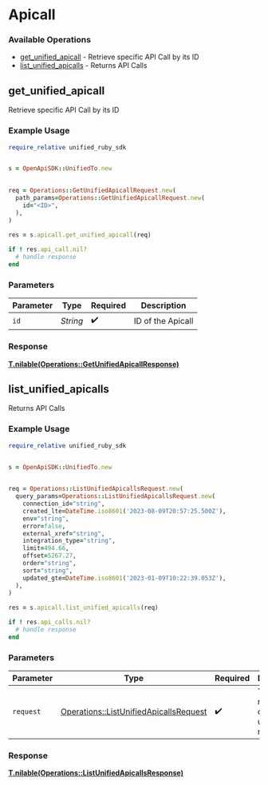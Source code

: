 # Apicall


### Available Operations

* [get_unified_apicall](#get_unified_apicall) - Retrieve specific API Call by its ID
* [list_unified_apicalls](#list_unified_apicalls) - Returns API Calls

## get_unified_apicall

Retrieve specific API Call by its ID

### Example Usage

```ruby
require_relative unified_ruby_sdk


s = OpenApiSDK::UnifiedTo.new

   
req = Operations::GetUnifiedApicallRequest.new(
  path_params=Operations::GetUnifiedApicallRequest.new(
    id="<ID>",
  ),
)
    
res = s.apicall.get_unified_apicall(req)

if ! res.api_call.nil?
  # handle response
end

```

### Parameters

| Parameter          | Type               | Required           | Description        |
| ------------------ | ------------------ | ------------------ | ------------------ |
| `id`               | *String*           | :heavy_check_mark: | ID of the Apicall  |


### Response

**[T.nilable(Operations::GetUnifiedApicallResponse)](../../models/operations/getunifiedapicallresponse.md)**


## list_unified_apicalls

Returns API Calls

### Example Usage

```ruby
require_relative unified_ruby_sdk


s = OpenApiSDK::UnifiedTo.new

   
req = Operations::ListUnifiedApicallsRequest.new(
  query_params=Operations::ListUnifiedApicallsRequest.new(
    connection_id="string",
    created_lte=DateTime.iso8601('2023-08-09T20:57:25.500Z'),
    env="string",
    error=false,
    external_xref="string",
    integration_type="string",
    limit=494.66,
    offset=5267.27,
    order="string",
    sort="string",
    updated_gte=DateTime.iso8601('2023-01-09T10:22:39.053Z'),
  ),
)
    
res = s.apicall.list_unified_apicalls(req)

if ! res.api_calls.nil?
  # handle response
end

```

### Parameters

| Parameter                                                                                       | Type                                                                                            | Required                                                                                        | Description                                                                                     |
| ----------------------------------------------------------------------------------------------- | ----------------------------------------------------------------------------------------------- | ----------------------------------------------------------------------------------------------- | ----------------------------------------------------------------------------------------------- |
| `request`                                                                                       | [Operations::ListUnifiedApicallsRequest](../../models/operations/listunifiedapicallsrequest.md) | :heavy_check_mark:                                                                              | The request object to use for the request.                                                      |


### Response

**[T.nilable(Operations::ListUnifiedApicallsResponse)](../../models/operations/listunifiedapicallsresponse.md)**

